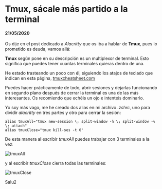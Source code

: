 # **Tmux**, sácale más partido a la terminal
#### 21/05/2020

Os dije en el post dedicado a *Alacritty* que os iba a hablar de **Tmux**, pues lo prometido es deuda, vamos allá:

**Tmux** según pone en su descripción es un multiplexor de terminal. Esto significa que puedes tener cuantas terminales quieras dentro de una.

He estado trasteando un poco con él, siguiendo los atajos de teclado que indican en esta página, [tmuxcheatsheet.com](http://tmuxcheatsheet.com)

Puedes hacer prácticamente de todo, abrir sesiones y dejarlas funcionando en segundo plano después de cerrar la terminal es una de las más interesantes. Os recomiendo que echéis un ojo e intenteis dominarlo.

Yo soy más vago, me he creado dos alias en mi archivo *.zshrc*, uno para dividir *alacritty* en tres partes y otro para cerrar la sesión:

    alias tmuxAll="tmux new-session \; split-window -h \; split-window -v \; attach"
    alias tmuxClose="tmux kill-ses -t 0"

De esta manera al escribir *tmuxAll* puedes trabajar con 3 terminales a la vez:

![tmuxAll](https://clonbg.netlify.app/tmux-sacale-mas-partido/tmux.png   "TmuxAll")

y al escribir *tmuxClose* cierra todas las terminales:

![tmuxClose](https://clonbg.netlify.app/tmux-sacale-mas-partido/tmuxClose.png   "TmuxClose")

Salu2
